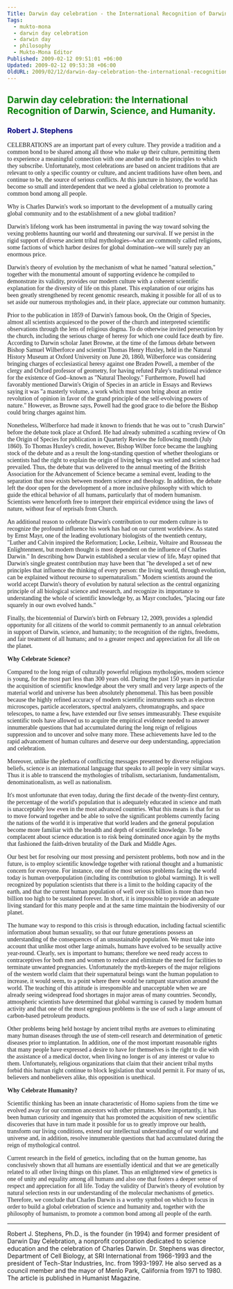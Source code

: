 ```yaml
---
Title: Darwin day celebration - the International Recognition of Darwin, Science, and Humanity.
Tags:
  - mukto-mona
  - darwin day celebration
  - darwin day
  - philosophy
  - Mukto-Mona Editor
Published: 2009-02-12 09:51:01 +06:00
Updated: 2009-02-12 09:53:38 +06:00
OldURL: 2009/02/12/darwin-day-celebration-the-international-recognition-of-darwin-science-and-humanity/
---
```


<h2><span style="color: #008000;">Darwin day celebration: the International Recognition of Darwin, Science, and Humanity. </span></h2>
<h3><span style="color: #000080;">Robert J. Stephens </span></h3>
<span style="font-family: Verdana;">CELEBRATIONS are an important part of every culture. They provide a tradition and a common bond to be shared among all those who make up their culture, permitting them to experience a meaningful connection with one another and to the principles to which they subscribe. Unfortunately, most celebrations are based on ancient traditions that are relevant to only a specific country or culture, and ancient traditions have often been, and continue to be, the source of serious conflicts. At this juncture in history, the world has become so small and interdependent that we need a global celebration to promote a common bond among all people. </span>

<span style="font-family: Verdana;">Why is Charles Darwin's work so important to the development of a mutually caring global community and to the establishment of a new global tradition? </span>

<span style="font-family: Verdana;">Darwin's lifelong work has been instrumental in paving the way toward solving the vexing problems haunting our world and threatening our survival. If we persist in the rigid support of diverse ancient tribal mythologies--what are commonly called religions, some factions of which harbor desires for global domination--we will surely pay an enormous price. </span>

<span style="font-family: Verdana;">Darwin's theory of evolution by the mechanism of what he named "natural selection," together with the monumental amount of supporting evidence he compiled to demonstrate its validity, provides our modern culture with a coherent scientific explanation for the diversity of life on this planet. This explanation of our origins has been greatly strengthened by recent genomic research, making it possible for all of us to set aside our numerous mythologies and, in their place, appreciate our common humanity. </span>

<span style="font-family: Verdana;">Prior to the publication in 1859 of Darwin's famous book, On the Origin of Species, almost all scientists acquiesced to the power of the church and interpreted scientific observations through the lens of religious dogma. To do otherwise invited persecution by the church, including the serious charge of heresy for which one could face death by fire. According to Darwin scholar Janet Browne, at the time of the famous debate between Bishop Samuel Wilberforce and scientist Thomas Henry Huxley, held in the Natural History Museum at Oxford University on June 20, 1860, Wilberforce was considering bringing charges of ecclesiastical heresy against one Braden Powell, a member of the clergy and Oxford professor of geometry, for having refuted Paley's traditional evidence for the existence of God--known as "Natural Theology." Furthermore, Powell had favorably mentioned Darwin's Origin of Species in an article in Essays and Reviews saying it was "a masterly volume, a work which must soon bring about an entire revolution of opinion in favor of the grand principle of the self-evolving powers of nature." However, as Browne says, Powell had the good grace to die before the Bishop could bring charges against him. </span>

<span style="font-family: Verdana;">Nonetheless, Wilberforce had made it known to friends that he was out to "crush Darwin" before the debate took place at Oxford. He had already submitted a scathing review of On the Origin of Species for publication in Quarterly Review the following month (July 1860). To Thomas Huxley's credit, however, Bishop Wilber force became the laughing stock of the debate and as a result the long-standing question of whether theologians or scientists had the right to explain the origin of living beings was settled and science had prevailed. Thus, the debate that was delivered to the annual meeting of the British Association for the Advancement of Science became a seminal event, leading to the separation that now exists between modern science and theology. In addition, the debate left the door open for the development of a more inclusive philosophy with which to guide the ethical behavior of all humans, particularly that of modern humanism. Scientists were henceforth free to interpret their empirical evidence using the laws of nature, without fear of reprisals from Church. </span>

<span style="font-family: Verdana;">An additional reason to celebrate Darwin's contribution to our modern culture is to recognize the profound influence his work has had on our current worldview. As stated by Ernst Mayr, one of the leading evolutionary biologists of the twentieth century, "Luther and Calvin inspired the Reformation; Locke, Leibniz, Voltaire and Rousseau the Enlightenment, but modern thought is most dependent on the influence of Charles Darwin." In describing how Darwin established a secular view of life, Mayr opined that Darwin's single greatest contribution may have been that "he developed a set of new principles that influence the thinking of every person: the living world, through evolution, can be explained without recourse to supernaturalism." Modern scientists around the world accept Darwin's theory of evolution by natural selection as the central organizing principle of all biological science and research, and recognize its importance to understanding the whole of scientific knowledge by, as Mayr concludes, "placing our fate squarely in our own evolved hands." </span>

<span style="font-family: Verdana;">Finally, the bicentennial of Darwin's birth on February 12, 2009, provides a splendid opportunity for all citizens of the world to commit permanently to an annual celebration in support of Darwin, science, and humanity; to the recognition of the rights, freedoms, and fair treatment of all humans; and to a greater respect and appreciation for all life on the planet. </span>

<span style="font-family: Verdana;"><strong>Why Celebrate Science? </strong></span>

<span style="font-family: Verdana;">Compared to the long reign of culturally powerful religious mythologies, modern science is young, for the most part less than 300 years old. During the past 150 years in particular the acquisition of scientific knowledge about the very small and very large aspects of the material world and universe has been absolutely phenomenal. This has been possible because the highly refined accuracy of modern scientific instruments such as electron microscopes, particle accelerators, spectral analyzers, chromatographs, and space telescopes, to name a few, have extended our five senses immeasurably. These exquisite scientific tools have allowed us to acquire the empirical evidence needed to answer innumerable questions that had accumulated during the long reign of religious suppression and to uncover and solve many more. These achievements have led to the rapid advancement of human cultures and deserve our deep understanding, appreciation and celebration. </span>

<span style="font-family: Verdana;">Moreover, unlike the plethora of conflicting messages presented by diverse religious beliefs, science is an international language that speaks to all people in very similar ways. Thus it is able to transcend the mythologies of tribalism, sectarianism, fundamentalism, denominationalism, as well as nationalism. </span>

<span style="font-family: Verdana;">It's most unfortunate that even today, during the first decade of the twenty-first century, the percentage of the world's population that is adequately educated in science and math is unacceptably low even in the most advanced countries. What this means is that for us to move forward together and be able to solve the significant problems currently facing the nations of the world it is imperative that world leaders and the general population become more familiar with the breadth and depth of scientific knowledge. To be complacent about science education is to risk being dominated once again by the myths that fashioned the faith-driven brutality of the Dark and Middle Ages. </span>

<span style="font-family: Verdana;">Our best bet for resolving our most pressing and persistent problems, both now and in the future, is to employ scientific knowledge together with rational thought and a humanistic concern for everyone. For instance, one of the most serious problems facing the world today is human overpopulation (including its contribution to global warming). It is well recognized by population scientists that there is a limit to the holding capacity of the earth, and that the current human population of well over six billion is more than two billion too high to be sustained forever. In short, it is impossible to provide an adequate living standard for this many people and at the same time maintain the biodiversity of our planet. </span>

<span style="font-family: Verdana;">The humane way to respond to this crisis is through education, including factual scientific information about human sexuality, so that our future generations possess an understanding of the consequences of an unsustainable population. We must take into account that unlike most other large animals, humans have evolved to be sexually active year-round. Clearly, sex is important to humans; therefore we need ready access to contraceptives for both men and women to reduce and eliminate the need for facilities to terminate unwanted pregnancies. Unfortunately the myth-keepers of the major religions of the western world claim that their supernatural beings want the human population to increase, it would seem, to a point where there would be rampant starvation around the world. The teaching of this attitude is irresponsible and unacceptable when we are already seeing widespread food shortages in major areas of many countries. Secondly, atmospheric scientists have determined that global warming is caused by modern human activity and that one of the most egregious problems is the use of such a large amount of carbon-based petroleum products. </span>

<span style="font-family: Verdana;">Other problems being held hostage by ancient tribal myths are avenues to eliminating many human diseases through the use of stem-cell research and determination of genetic diseases prior to implantation. In addition, one of the most important reasonable rights that many people have expressed a desire to have for themselves is the right to die with the assistance of a medical doctor, when living no longer is of any interest or value to them. Unfortunately, religious organizations that claim that their ancient tribal myths forbid this human right continue to block legislation that would permit it. For many of us, believers and nonbelievers alike, this opposition is unethical. </span>

<span style="font-family: Verdana;"><strong>Why Celebrate Humanity? </strong></span>

<span style="font-family: Verdana;">Scientific thinking has been an innate characteristic of Homo sapiens from the time we evolved away for our common ancestors with other primates. More importantly, it has been human curiosity and ingenuity that has promoted the acquisition of new scientific discoveries that have in turn made it possible for us to greatly improve our health, transform our living conditions, extend our intellectual understanding of our world and universe and, in addition, resolve innumerable questions that had accumulated during the reign of mythological control. </span>

<span style="font-family: Verdana;">Current research in the field of genetics, including that on the human genome, has conclusively shown that all humans are essentially identical and that we are genetically related to all other living things on this planet. Thus an enlightened view of genetics is one of unity and equality among all humans and also one that fosters a deeper sense of respect and appreciation for all life. Today the validity of Darwin's theory of evolution by natural selection rests in our understanding of the molecular mechanisms of genetics. Therefore, we conclude that Charles Darwin is a worthy symbol on which to focus in order to build a global celebration of science and humanity and, together with the philosophy of humanism, to promote a common bond among all people of the earth. </span>

<hr />Robert J. Stephens, Ph.D., is the founder (in 1994) and former president of Darwin Day Celebration, a nonprofit corporation dedicated to science education and the celebration of Charles Darwin. Dr. Stephens was director, Department of Cell Biology, at SRI International from 1966-1993 and the president of Tech-Star Industries, Inc. from 1993-1997. He also served as a council member and the mayor of Menlo Park, California from 1971 to 1980. The article is published in Humanist Magazine.
